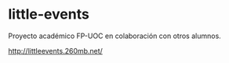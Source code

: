 # little-events
Proyecto académico FP-UOC en colaboración con otros alumnos.

http://littleevents.260mb.net/
